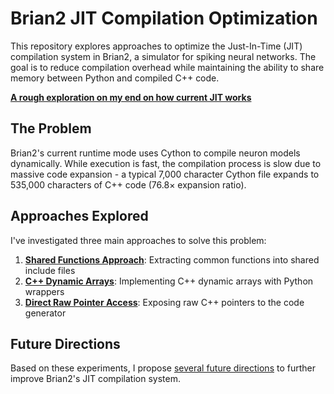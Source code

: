 # Brian2 JIT Compilation Optimization

This repository explores approaches to optimize the Just-In-Time (JIT) compilation system in Brian2, a simulator for spiking neural networks. The goal is to reduce compilation overhead while maintaining the ability to share memory between Python and compiled C++ code.

[**A rough exploration on my end on how current JIT works**](./docs/current-architecture.md)

## The Problem

Brian2's current runtime mode uses Cython to compile neuron models dynamically. While execution is fast, the compilation process is slow due to massive code expansion - a typical 7,000 character Cython file expands to 535,000 characters of C++ code (76.8× expansion ratio).

## Approaches Explored

I've investigated three main approaches to solve this problem:

1. [**Shared Functions Approach**](./approach-1-shared-function/README.md): Extracting common functions into shared include files
2. [**C++ Dynamic Arrays**](./approach-2-cpp-arrays/README.md): Implementing C++ dynamic arrays with Python wrappers
3. [**Direct Raw Pointer Access**](./approach-3-direct-pointers/README.md): Exposing raw C++ pointers to the code generator

## Future Directions

Based on these experiments, I propose [several future directions](./future-directions/README.md) to further improve Brian2's JIT compilation system.
